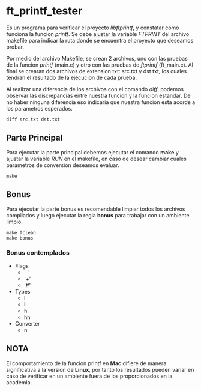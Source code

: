 # ft_printf_tester
Es un programa para verificar el proyecto *libftprintf*, y constatar como funciona
la funcion *printf*. Se debe ajustar la variable *FTPRINT* del archivo makefile
para indicar la ruta donde se encuentra el proyecto que deseamos probar.

Por medio del archivo Makefile, se crean 2 archivos, uno con las pruebas de la 
funcion *printf* (main.c) y otro con las pruebas de *ftprintf* (ft_main.c). Al final
se crearan dos archivos de extension txt: src.txt y dst txt, los cuales tendran el
resultado de la ejecucion de cada prueba.

Al realizar una diferencia de los archivos con el comando *diff*, podemos observar
las discrepancias entre nuestra funcion y la funcion estandar. De no haber ninguna
diferencia eso indicaria que nuestra funcion esta acorde a los parametros esperados.

```
diff src.txt dst.txt
```

## Parte Principal
Para ejecutar la parte principal debemos ejecutar el comando **make** y ajustar la
variable *RUN* en el makefile, en caso de desear cambiar cuales parametros de
conversion deseamos evaluar.
```
make
```

## Bonus
Para ejecutar la parte bonus es recomendable limpiar todos los archivos compilados
y luego ejecutar la regla **bonus** para trabajar con un ambiente limpio.

```
make fclean
make bonus
```

### Bonus contemplados
* Flags
    * ' '
    * '+'
    * '#'
* Types
    * l
    * ll
    * h
    * hh
* Converter
    * n

## NOTA
El comportamiento de la funcion printf en **Mac** difiere de manera significativa
a la version de **Linux**, por tanto los resultados pueden variar en caso de verificar
en un ambiente fuera de los proporcionados en la academia.
